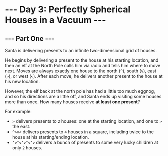 # --- Day 3: Perfectly Spherical Houses in a Vacuum ---

## --- Part One ---

Santa is delivering presents to an infinite two-dimensional grid of houses.

He begins by delivering a present to the house at his starting location, and
then an elf at the North Pole calls him via radio and tells him where to move
next. Moves are always exactly one house to the north (`^`), south (`v`), east
(`>`), or west (`<`). After each move, he delivers another present to the house
at his new location.

However, the elf back at the north pole has had a little too much eggnog, and so
his directions are a little off, and Santa ends up visiting some houses more
than once. How many houses receive **at least one present**?

For example:

- `>` delivers presents to `2` houses: one at the starting location, and one to
  `>` the east.
- `^>v<` delivers presents to `4` houses in a square, including twice to the
  house at his starting/ending location.
- `^v^v^v^v^v` delivers a bunch of presents to some very lucky children at only
  `2` houses.
